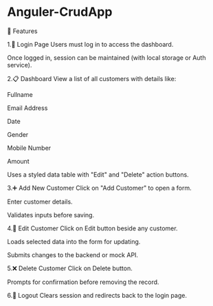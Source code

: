 # Anguler-CrudApp
🚀 Features

1.🔐 Login Page
Users must log in to access the dashboard.

Once logged in, session can be maintained (with local storage or Auth service).

2.📋 Dashboard
View a list of all customers with details like:

Fullname

Email Address

Date

Gender

Mobile Number

Amount

Uses a styled data table with "Edit" and "Delete" action buttons.

3.➕ Add New Customer
Click on "Add Customer" to open a form.

Enter customer details.

Validates inputs before saving.

4.📝 Edit Customer
Click on Edit button beside any customer.

Loads selected data into the form for updating.

Submits changes to the backend or mock API.

5.❌ Delete Customer
Click on Delete button.

Prompts for confirmation before removing the record.

6.🚪 Logout
Clears session and redirects back to the login page.


